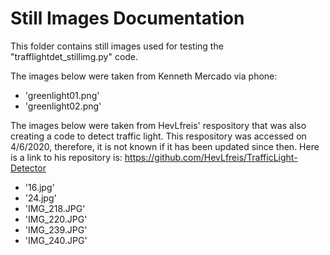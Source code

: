 # Still Images Documentation

This folder contains still images used for testing the "trafflightdet_stillimg.py" code.

The images below were taken from Kenneth Mercado via phone:
  - 'greenlight01.png'
  - 'greenlight02.png'

The images below were taken from HevLfreis' respository that was also creating a code to detect traffic light.
This respository was accessed on 4/6/2020, therefore, it is not known if it has been updated since then.
Here is a link to his repository is: https://github.com/HevLfreis/TrafficLight-Detector
  - '16.jpg'
  - '24.jpg'
  - 'IMG_218.JPG'
  - 'IMG_220.JPG'
  - 'IMG_239.JPG'
  - 'IMG_240.JPG'

